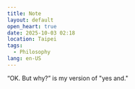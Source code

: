 ```yaml
---
title: Note
layout: default
open_heart: true
date: 2025-10-03 02:18
location: Taipei
tags: 
  - Philosophy
lang: en-US
---
```


“OK. But why?” is my version of "yes and."
